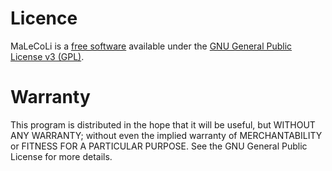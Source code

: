 # Licence #

MaLeCoLi is a [free software](http://en.wikipedia.org/wiki/Free_Software) available under
the [GNU General Public License v3 (GPL)](http://www.gnu.org/copyleft/gpl.html).


# Warranty #

This program is distributed in the hope that it will be useful,
but WITHOUT ANY WARRANTY; without even the implied warranty of
MERCHANTABILITY or FITNESS FOR A PARTICULAR PURPOSE.  See the
GNU General Public License for more details.